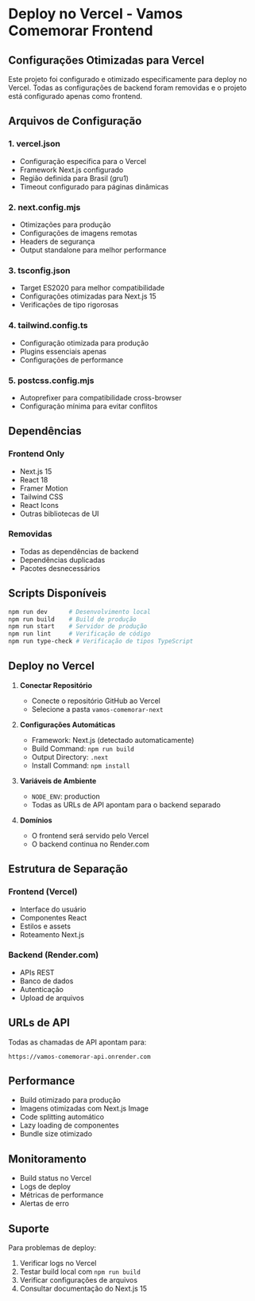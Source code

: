 # Deploy no Vercel - Vamos Comemorar Frontend

## Configurações Otimizadas para Vercel

Este projeto foi configurado e otimizado especificamente para deploy no Vercel. Todas as configurações de backend foram removidas e o projeto está configurado apenas como frontend.

## Arquivos de Configuração

### 1. vercel.json
- Configuração específica para o Vercel
- Framework Next.js configurado
- Região definida para Brasil (gru1)
- Timeout configurado para páginas dinâmicas

### 2. next.config.mjs
- Otimizações para produção
- Configurações de imagens remotas
- Headers de segurança
- Output standalone para melhor performance

### 3. tsconfig.json
- Target ES2020 para melhor compatibilidade
- Configurações otimizadas para Next.js 15
- Verificações de tipo rigorosas

### 4. tailwind.config.ts
- Configuração otimizada para produção
- Plugins essenciais apenas
- Configurações de performance

### 5. postcss.config.mjs
- Autoprefixer para compatibilidade cross-browser
- Configuração mínima para evitar conflitos

## Dependências

### Frontend Only
- Next.js 15
- React 18
- Framer Motion
- Tailwind CSS
- React Icons
- Outras bibliotecas de UI

### Removidas
- Todas as dependências de backend
- Dependências duplicadas
- Pacotes desnecessários

## Scripts Disponíveis

```bash
npm run dev      # Desenvolvimento local
npm run build    # Build de produção
npm run start    # Servidor de produção
npm run lint     # Verificação de código
npm run type-check # Verificação de tipos TypeScript
```

## Deploy no Vercel

1. **Conectar Repositório**
   - Conecte o repositório GitHub ao Vercel
   - Selecione a pasta `vamos-comemorar-next`

2. **Configurações Automáticas**
   - Framework: Next.js (detectado automaticamente)
   - Build Command: `npm run build`
   - Output Directory: `.next`
   - Install Command: `npm install`

3. **Variáveis de Ambiente**
   - `NODE_ENV`: production
   - Todas as URLs de API apontam para o backend separado

4. **Domínios**
   - O frontend será servido pelo Vercel
   - O backend continua no Render.com

## Estrutura de Separação

### Frontend (Vercel)
- Interface do usuário
- Componentes React
- Estilos e assets
- Roteamento Next.js

### Backend (Render.com)
- APIs REST
- Banco de dados
- Autenticação
- Upload de arquivos

## URLs de API

Todas as chamadas de API apontam para:
```
https://vamos-comemorar-api.onrender.com
```

## Performance

- Build otimizado para produção
- Imagens otimizadas com Next.js Image
- Code splitting automático
- Lazy loading de componentes
- Bundle size otimizado

## Monitoramento

- Build status no Vercel
- Logs de deploy
- Métricas de performance
- Alertas de erro

## Suporte

Para problemas de deploy:
1. Verificar logs no Vercel
2. Testar build local com `npm run build`
3. Verificar configurações de arquivos
4. Consultar documentação do Next.js 15
























